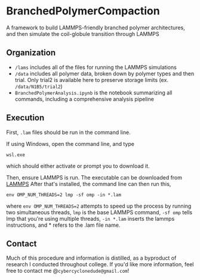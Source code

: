 # BranchedPolymerCompaction
A framework to build LAMMPS-friendly branched polymer architectures, and then simulate the coil-globule transition through LAMMPS


## Organization

- `/lams` includes all of the files for running the LAMMPS simulations
- `/data` includes all polymer data, broken down by polymer types and then trial. Only trial2 is available here to preserve storage limits (ex. `/data/N1B5/trial2`)
- `BranchedPolymerAnalysis.ipynb` is the notebook summarizing all commands, including a comprehensive analysis pipeline

## Execution 

First, `.lam` files should be run in the command line. 

If using Windows, open the command line, and type 
```
wsl.exe
```
which should either activate or prompt you to download it. 

Then, ensure LAMMPS is run. The executable can be downloaded from [LAMMPS](https://www.lammps.org)
After that's installed, the command line can then run this,
```
env OMP_NUM_THREADS=2 lmp -sf omp -in *.lam

```
where `env OMP_NUM_THREADS=2` attempts to speed up the process by running two simultaneous threads, `lmp` is the base LAMMPS command, `-sf omp` tells lmp that you're using multiple threads, `-in *.lam` inserts the lammps instructions, and * refers to the .lam file name. 

## Contact
Much of this procedure and information is distilled, as a byproduct of research I conducted throughout college. If you'd like more information, feel free to contact me @`cybercyclonedude@gmail.com`!



